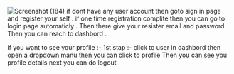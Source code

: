 ![Screenshot (184)](https://github.com/user-attachments/assets/e352cf8a-b6ad-4bf2-aa3d-c88c0f76a37f)
if dont have any user account then goto sign in page and register your self . 
if one time registration complite then you can go to login page automaticly .
Then there give your resister email and password 
Then you can reach to dashbord .



if you want to see your profile :-
      1st stap :-  click to user in dashbord
      then open a dropdown manu 
      then you can click to profile
      Then you can see you profile details
next you can do logout
